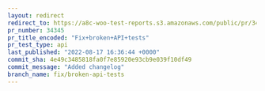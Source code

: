 ```yaml
---
layout: redirect
redirect_to: https://a8c-woo-test-reports.s3.amazonaws.com/public/pr/34345/api/index.html
pr_number: 34345
pr_title_encoded: "Fix+broken+API+tests"
pr_test_type: api
last_published: "2022-08-17 16:36:44 +0000"
commit_sha: 4e49c3485818fa0f7e85920e93cb9e039f10df49
commit_message: "Added changelog"
branch_name: fix/broken-api-tests
---
```

